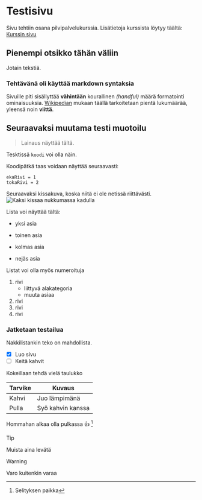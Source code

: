 # Testisivu

Sivu tehtiin osana pilvipalvelukurssia. Lisätietoja kurssista löytyy täältä: [Kurssin sivu](https://vanha.oamk.fi/opinto-opas/opintojen-sisalto/opintojaksohaku?sivu=oj_kuvaus&koodi1=IN00CT04&kieli=&opas=) 


## Pienempi otsikko tähän väliin
Jotain tekstiä.

### Tehtävänä oli käyttää markdown syntaksia

Sivuille piti sisällyttää **vähintään** kourallinen *(handful)* määrä formatointi ominaisuuksia. [Wikipedian](https://en.wiktionary.org/wiki/handful) mukaan täällä tarkoitetaan pientä lukumäärää, yleensä noin **viittä**.


## Seuraavaksi muutama testi muotoilu
>Lainaus näyttää tältä.

Tesktissä `koodi` voi olla näin.

Koodipätkä taas voidaan näyttää seuraavasti:
```
ekaRivi = 1
tokaRivi = 2
```
Seuraavaksi kissakuva, koska niitä ei ole netissä riittävästi.
![Kaksi kissaa nukkumassa kadulla](https://upload.wikimedia.org/wikipedia/commons/3/37/2_russian_street_cats-crop.jpg)

Lista voi näyttää tältä:
+ yksi asia
- toinen asia
* kolmas asia
- nejäs asia


Listat voi olla myös numeroituja
1. rivi
    - liittyvä alakategoria
    - muuta asiaa
1. rivi
1. rivi
1. rivi

### Jatketaan testailua
Nakkilistankin teko on mahdollista.
- [x]  Luo sivu
- [ ]  Keitä kahvit

Kokeillaan tehdä vielä taulukko

| Tarvike| Kuvaus |
| ----------- | ----------- |
| Kahvi | Juo lämpimänä|
| Pulla | Syö kahvin kanssa |

Hommahan alkaa olla pulkassa :thumbsup:
[^1]

[^1]: Selityksen paikka

> [!TIP]
> Muista aina levätä

>[!WARNING]
>Varo kuitenkin varaa
